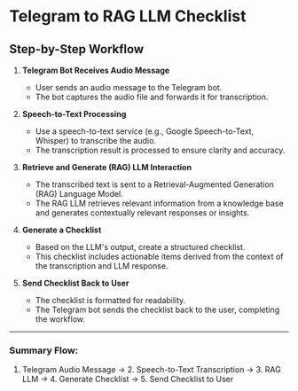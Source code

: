 # Telegram to RAG LLM Checklist

## Step-by-Step Workflow

1. **Telegram Bot Receives Audio Message**
   - User sends an audio message to the Telegram bot.
   - The bot captures the audio file and forwards it for transcription.

2. **Speech-to-Text Processing**
   - Use a speech-to-text service (e.g., Google Speech-to-Text, Whisper) to transcribe the audio.
   - The transcription result is processed to ensure clarity and accuracy.

3. **Retrieve and Generate (RAG) LLM Interaction**
   - The transcribed text is sent to a Retrieval-Augmented Generation (RAG) Language Model.
   - The RAG LLM retrieves relevant information from a knowledge base and generates contextually relevant responses or insights.

4. **Generate a Checklist**
   - Based on the LLM's output, create a structured checklist.
   - This checklist includes actionable items derived from the context of the transcription and LLM response.

5. **Send Checklist Back to User**
   - The checklist is formatted for readability.
   - The Telegram bot sends the checklist back to the user, completing the workflow.

---

### Summary Flow:

1. Telegram Audio Message → 2. Speech-to-Text Transcription → 3. RAG LLM → 4. Generate Checklist → 5. Send Checklist to User
